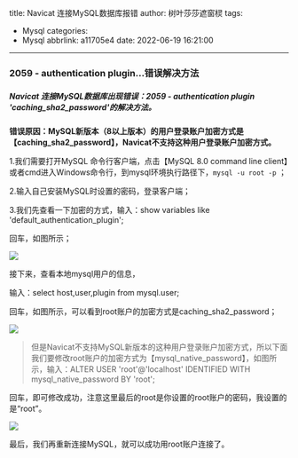 title: Navicat 连接MySQL数据库报错
author: 树叶莎莎遮窗棂
tags:
  - Mysql
categories:
  - Mysql
abbrlink: a11705e4
date: 2022-06-19 16:21:00
---
### 2059 - authentication plugin...错误解决方法

##### Navicat 连接MySQL数据库出现错误：2059 - authentication plugin 'caching_sha2_password'的解决方法。

**错误原因：MySQL新版本（8以上版本）的用户登录账户加密方式是【caching_sha2_password】，Navicat不支持这种用户登录账户加密方式。**

<!-- more -->

1.我们需要打开MySQL 命令行客户端，点击【MySQL 8.0 command line client】或者cmd进入Windows命令行，到mysql环境执行路径下，```mysql -u root -p``` ；

2.输入自己安装MySQL时设置的密码，登录客户端；

3.我们先查看一下加密的方式，输入：show variables like 'default_authentication_plugin';

回车，如图所示；

![](https://img-blog.csdnimg.cn/a783fcecd7564227815baf562ccd9122.png)

接下来，查看本地mysql用户的信息，

输入：select host,user,plugin from mysql.user;

回车，如图所示，可以看到root账户的加密方式是caching_sha2_password；

![](https://img-blog.csdnimg.cn/2fc6d081dbb0479a97a8e03c1877c36d.png)

 > 但是Navicat不支持MySQL新版本的这种用户登录账户加密方式，所以下面我们要修改root账户的加密方式为【mysql_native_password】，如图所示，输入：ALTER USER 'root'@'localhost' IDENTIFIED WITH mysql_native_password BY 'root';

回车，即可修改成功，注意这里最后的root是你设置的root账户的密码，我设置的是“root”。

![](https://img-blog.csdnimg.cn/078f909560fa42018dc5fd397604b051.png)

最后，我们再重新连接MySQL，就可以成功用root账户连接了。